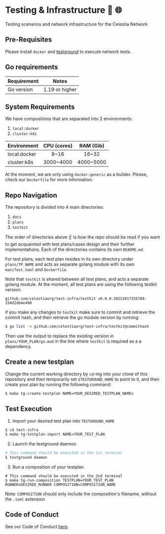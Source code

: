 # Testing & Infrastructure :microscope: :globe_with_meridians:

Testing scenarios and network infrastructure for the Celestia Network

## Pre-Requisites

Please install `docker` and [testground](https://docs.testground.ai/v/master/getting-started) to execute network tests.

## Go requirements

| Requirement | Notes          |
| ----------- | -------------- |
| Go version  | 1.19 or higher |

## System Requirements

We have compositions that are separated into 2 environments:

1. `local:docker`
2. `cluster:k8s`

| Environment  | CPU (cores) | RAM (Gib) |
| ------------ | :---------: | :-------: |
| local:docker |    8~16     |   16~32   |
| cluster:k8s  |  3000~4000  | 4000~5000 |

At the moment, we are only using `docker:generic` as a builder.
Please, check our `Dockerfile` for more information.

## Repo Navigation

The repository is divided into 4 main directories:

1. `docs`
2. `plans`
4. `testkit`

The order of directories above :point_up: is how the repo should be read
if you want to get acquainted with test plans/cases design and their further implementations.
Each of the directories contains its own `README.md`.

For test plans, each test plan resides in its own directory under `plans/TP_NAME` and acts as separate golang module with its own `manifest.toml` and `Dockerfile`.

Note that `testkit` is shared between all test plans, and acts a separate golang module. At the moment, all test plans are using the following testkit version:
```
github.com/celestiaorg/test-infra/testkit v0.0.0-20221017155704-154d2db4e490
```

if you make any changes to `testkit` make sure to commit and retrieve the commit hash, and then retrieve the go module version by running:
```bash
$ go list -m github.com/celestiaorg/test-infra/testkit@commithash
```
Then use the output to replace the existing version in `plans/YOUR_PLAN/go.mod` in the line where `testkit` is required as a a dependency.

## Create a new testplan

Change the current working directory by `cd`-ing into your clone of this repository and then temporarily set `$TESTGROUND_HOME` to point to it, and then create your plan by running the following command:
```bash
$ make tg-create-testplan NAME=YOUR_DESIRED_TESTPLAN_NAMEs
```

## Test Execution

1. Import your desired test plan into `TESTGROUND_HOME`
```bash
$ cd test-infra
$ make tg-testplan-import NAME=YOUR_TEST_PLAN
```

2. Launch the testground daemon
```bash
# This command should be executed in the 1st terminal
$ testground daemon
```

3. Run a composition of your testplan
```
# This command should be executed in the 2nd terminal
$ make tg-run-composition TESTPLAN=YOUR_TEST_PLAN RUNNER=DESIRED_RUNNER COMPOSITION=COMPOSITION_NAME
```
Note: `COMPOSITION` should only include the composition's filename, without the `.toml` extension

## Code of Conduct

See our Code of Conduct [here](https://docs.celestia.org/community/coc).
